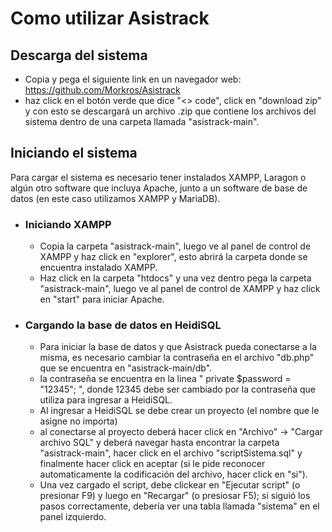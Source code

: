 # Como utilizar Asistrack
## Descarga del sistema
- Copia y pega el siguiente link en un navegador web: https://github.com/Morkros/Asistrack
- haz click en el botón verde que dice "<> code", click en "download zip" y con esto se descargará un archivo .zip que contiene los archivos del sistema dentro de una carpeta llamada "asistrack-main".
## Iniciando el sistema
Para cargar el sistema es necesario tener instalados XAMPP, Laragon o algún otro software que incluya Apache, junto a un software de base de datos (en este caso utilizamos XAMPP y MariaDB).
- ### Iniciando XAMPP
  - Copia la carpeta "asistrack-main", luego ve al panel de control de XAMPP y haz click en "explorer", esto abrirá la carpeta donde se encuentra instalado XAMPP.
  - Haz click en la carpeta "htdocs" y una vez dentro pega la carpeta "asistrack-main", luego ve al panel de control de XAMPP y haz click en "start" para iniciar Apache.
- ### Cargando la base de datos en HeidiSQL
  - Para iniciar la base de datos y que Asistrack pueda conectarse a la misma, es necesario cambiar la contraseña en el archivo "db.php" que se encuentra en "asistrack-main/db".
  - la contraseña se encuentra en la linea " private $password = "12345"; ", donde 12345 debe ser cambiado por la contraseña que utiliza para ingresar a HeidiSQL.
  - Al ingresar a HeidiSQL se debe crear un proyecto (el nombre que le asigne no importa)
  - al conectarse al proyecto deberá hacer click en "Archivo" -> "Cargar archivo SQL" y deberá navegar hasta encontrar la carpeta "asistrack-main", hacer click en el archivo "scriptSistema.sql" y finalmente hacer click en aceptar (si le pide reconocer automaticamente la codificación del archivo, hacer click en "si").
  - Una vez cargado el script, debe clickear en "Ejecutar script" (o presionar F9) y luego en "Recargar" (o presiosar F5); si siguió los pasos correctamente, debería ver una tabla llamada "sistema" en el panel izquierdo.


